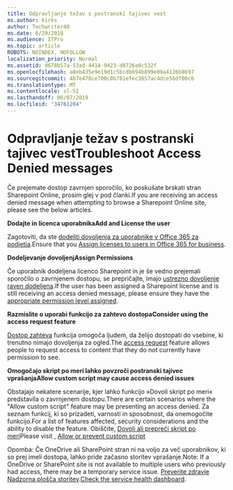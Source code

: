 ```yaml
---
title: Odpravljanje težav s postranski tajivec vest
ms.author: kirks
author: Techwriter40
ms.date: 6/29/2018
ms.audience: ITPro
ms.topic: article
ROBOTS: NOINDEX, NOFOLLOW
localization_priority: Normal
ms.assetid: d678b57a-53ad-4414-9423-d8726a0c532f
ms.openlocfilehash: a8eb435e9e19d1c5bcdb694b899e09a4126b8697
ms.sourcegitcommit: 4b7e478ce700c0b781efec3857ac4dce5bdf00c6
ms.translationtype: MT
ms.contentlocale: sl-SI
ms.lasthandoff: 06/07/2019
ms.locfileid: "34761204"
---
```

# <a name="troubleshoot-access-denied-messages"></a><span data-ttu-id="7c349-102">Odpravljanje težav s postranski tajivec vest</span><span class="sxs-lookup"><span data-stu-id="7c349-102">Troubleshoot Access Denied messages</span></span>

<span data-ttu-id="7c349-103">Če prejemate dostop zavrnjen sporočilo, ko poskušate brskati stran Sharepoint Online, prosim glej v pod članki.</span><span class="sxs-lookup"><span data-stu-id="7c349-103">If you are receiving an access denied message when attempting to browse a Sharepoint Online site, please see the below articles.</span></span>

<span data-ttu-id="7c349-104">**Dodajte in licenca uporabnika**</span><span class="sxs-lookup"><span data-stu-id="7c349-104">**Add and License the user**</span></span>

<span data-ttu-id="7c349-105">Zagotoviti, da ste [dodeliti dovoljenja za uporabnike v Office 365 za podjetja](https://docs.microsoft.com/office365/admin/subscriptions-and-billing/assign-licenses-to-users?view=o365-worldwide&amp;tabs=One).</span><span class="sxs-lookup"><span data-stu-id="7c349-105">Ensure that you [Assign licenses to users in Office 365 for business](https://docs.microsoft.com/office365/admin/subscriptions-and-billing/assign-licenses-to-users?view=o365-worldwide&amp;tabs=One).</span></span>

<span data-ttu-id="7c349-106">**Dodeljevanje dovoljenj**</span><span class="sxs-lookup"><span data-stu-id="7c349-106">**Assign Permissions**</span></span>

<span data-ttu-id="7c349-107">Če uporabnik dodeljena licenco Sharepoint in je še vedno prejemali sporočilo o zavrnjenem dostopu, se prepričajte, imajo [ustrezno dovoljenje raven dodeljena](https://docs.microsoft.com/sharepoint/understanding-permission-levels).</span><span class="sxs-lookup"><span data-stu-id="7c349-107">If the user has been assigned a Sharepoint license and is still receiving an access denied message, please ensure they have the [appropriate permission level assigned](https://docs.microsoft.com/sharepoint/understanding-permission-levels).</span></span>

<span data-ttu-id="7c349-108">**Razmislite o uporabi funkcijo za zahtevo dostopa**</span><span class="sxs-lookup"><span data-stu-id="7c349-108">**Consider using the access request feature**</span></span>

<span data-ttu-id="7c349-109">[Dostop zahteva](https://support.office.com/article/Set-up-and-manage-access-requests-94B26E0B-2822-49D4-929A-8455698654B3) funkcija omogoča ljudem, da želijo dostopati do vsebine, ki trenutno nimajo dovoljenja za ogled.</span><span class="sxs-lookup"><span data-stu-id="7c349-109">The [access request](https://support.office.com/article/Set-up-and-manage-access-requests-94B26E0B-2822-49D4-929A-8455698654B3) feature allows people to request access to content that they do not currently have permission to see.</span></span> 

<span data-ttu-id="7c349-110">**Omogočajo skript po meri lahko povzroči postranski tajivec vprašanja**</span><span class="sxs-lookup"><span data-stu-id="7c349-110">**Allow custom script may cause access denied issues**</span></span>

<span data-ttu-id="7c349-111">Obstajajo nekatere scenarije, kjer lahko funkcijo »Dovoli skript po meri« predstavila o zavrnjenem dostopu.</span><span class="sxs-lookup"><span data-stu-id="7c349-111">There are certain scenarios where the "Allow custom script" feature may be presenting an access denied.</span></span> <span data-ttu-id="7c349-112">Za seznam funkcij, ki so prizadeti, varnosti in sposobnost, da onemogočite funkcijo.</span><span class="sxs-lookup"><span data-stu-id="7c349-112">For a list of features affected, security considerations and the ability to disable the feature.</span></span> <span data-ttu-id="7c349-113">Obiščite, [Dovoli ali prepreči skript po meri](https://docs.microsoft.com/sharepoint/allow-or-prevent-custom-script)</span><span class="sxs-lookup"><span data-stu-id="7c349-113">Please visit , [Allow or prevent custom script](https://docs.microsoft.com/sharepoint/allow-or-prevent-custom-script)</span></span>

<span data-ttu-id="7c349-114">Opomba: Če OneDrive ali SharePoint stran ni na voljo za več uporabnikov, ki so prej imeli dostopa, lahko pride začasno storitev vprašanje.</span><span class="sxs-lookup"><span data-stu-id="7c349-114">Note: If a OneDrive or SharePoint site is not available to multiple users who previously had access, there may be a temporary service issue.</span></span> <span data-ttu-id="7c349-115">[Preverite zdravje Nadzorna plošča storitev](https://portal.office.com/adminportal/home#/servicehealth).</span><span class="sxs-lookup"><span data-stu-id="7c349-115">[Check the service health dashboard](https://portal.office.com/adminportal/home#/servicehealth).</span></span>


  

